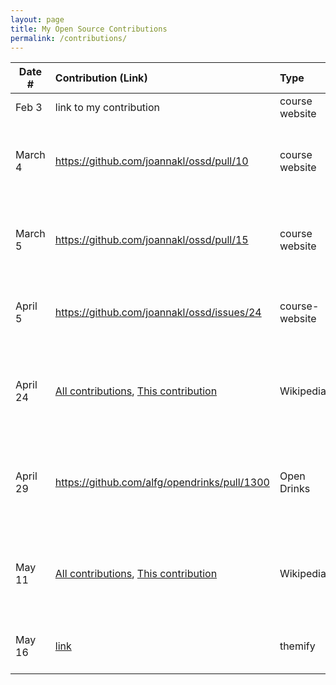 ```yaml
---
layout: page
title: My Open Source Contributions
permalink: /contributions/
---
```


<!--
Type of the contribution should be "Wikipedia edit", "OpenStreet Map feature", "Documentation", "Course website", "Blog",
"Browser Add-on", etc.

The description should include a brief summary of what you did.

The link should bring us to a public page that shows your contribution. 

Replace the first row with your own contribution. 

-->





| Date #       | Contribution (Link)  | Type  | Description |
|---|:---|:---|:---|
| Feb 3   | link to my contribution    | course website    |   I fixed a broken link.    |
|  March 4   |  https://github.com/joannakl/ossd/pull/10   |   course website  |   I commented on a pull request pointing out a typo   |
|   March 5  |  https://github.com/joannakl/ossd/pull/15   |   course website  |   I created a pull request to fix issue of missing images for textbooks   |
| April 5 | https://github.com/joannakl/ossd/issues/24 | course-website | I reported an incorrect link for an article |
| April 24 | [All contributions](https://en.wikipedia.org/w/index.php?target=Jlb981&namespace=all&tagfilter=&start=&end=&title=Special%3AContributions&limit=50), [This contribution](https://en.wikipedia.org/w/index.php?title=Campus_of_New_York_University&diff=prev&oldid=1084466577) | Wikipedia | I updated the recent acquisitions of NYU on the [Campus of NYU page](https://en.wikipedia.org/wiki/Campus_of_New_York_University) |
| April 29 | https://github.com/alfg/opendrinks/pull/1300 | Open Drinks | I added a new drink to their collection of open sourced drinks|
| May 11 | [All contributions](https://en.wikipedia.org/w/index.php?target=Jlb981&namespace=all&tagfilter=&start=&end=&title=Special%3AContributions&limit=50), [This contribution](https://en.wikipedia.org/w/index.php?title=Kendrick_Lamar&diff=prev&oldid=1087322330) | Wikipedia | I updated the description of Kendrick Lamar's latest music video|
|May 16| [link](https://github.com/ossd-sp22/themify/pull/1) | themify | reviewed and merged pull request |
